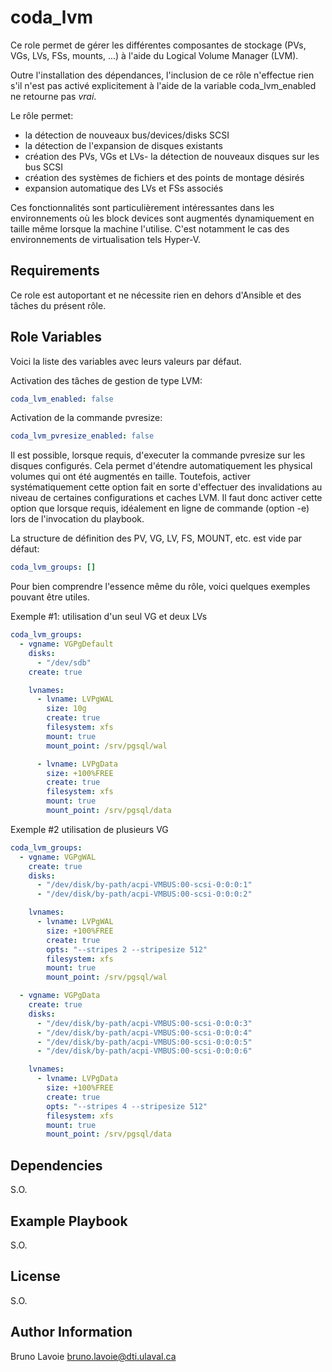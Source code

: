 
coda_lvm
======

Ce role permet de gérer les différentes composantes de stockage (PVs, VGs, LVs, FSs, mounts, ...) à l'aide du Logical Volume Manager (LVM).

Outre l'installation des dépendances, l'inclusion de ce rôle n'effectue rien s'il n'est pas activé explicitement à l'aide de la variable coda_lvm_enabled ne retourne pas _vrai_.

Le rôle permet:
- la détection de nouveaux bus/devices/disks SCSI
- la détection de l'expansion de disques existants
- création des PVs, VGs et LVs- la détection de nouveaux disques sur les bus SCSI
- création des systèmes de fichiers et des points de montage désirés
- expansion automatique des LVs et FSs associés

Ces fonctionnalités sont particulièrement intéressantes dans les environnements où les block devices sont augmentés dynamiquement en taille même lorsque la machine l'utilise. C'est notamment le cas des environnements de virtualisation tels Hyper-V.

Requirements
------------

Ce role est autoportant et ne nécessite rien en dehors d'Ansible et des tâches du présent rôle.

Role Variables
--------------
Voici la liste des variables avec leurs valeurs par défaut.

Activation des tâches de gestion de type LVM:
```yaml
coda_lvm_enabled: false
```

Activation de la commande pvresize:
```yaml
coda_lvm_pvresize_enabled: false
```

Il est possible, lorsque requis, d'executer la commande pvresize sur les disques configurés. Cela permet d'étendre automatiquement les physical volumes qui ont été augmentés en taille. Toutefois, activer systématiquement cette option fait en sorte d'effectuer des invalidations au niveau de certaines configurations et caches LVM. Il faut donc activer cette option que lorsque requis, idéalement en ligne de commande (option -e) lors de l'invocation du playbook.

La structure de définition des PV, VG, LV, FS, MOUNT, etc. est vide par défaut:

```yaml
coda_lvm_groups: []
```

Pour bien comprendre l'essence même du rôle, voici quelques exemples pouvant être utiles.

Exemple #1: utilisation d'un seul VG et deux LVs

```yaml
coda_lvm_groups:
  - vgname: VGPgDefault
    disks:
      - "/dev/sdb"
    create: true

    lvnames:
      - lvname: LVPgWAL
        size: 10g
        create: true
        filesystem: xfs
        mount: true
        mount_point: /srv/pgsql/wal

      - lvname: LVPgData
        size: +100%FREE
        create: true
        filesystem: xfs
        mount: true
        mount_point: /srv/pgsql/data
```

Exemple #2 utilisation de plusieurs VG

```yaml
coda_lvm_groups:
  - vgname: VGPgWAL
    create: true
    disks:
      - "/dev/disk/by-path/acpi-VMBUS:00-scsi-0:0:0:1"
      - "/dev/disk/by-path/acpi-VMBUS:00-scsi-0:0:0:2"

    lvnames:
      - lvname: LVPgWAL
        size: +100%FREE
        create: true
        opts: "--stripes 2 --stripesize 512"
        filesystem: xfs
        mount: true
        mount_point: /srv/pgsql/wal

  - vgname: VGPgData
    create: true
    disks:
      - "/dev/disk/by-path/acpi-VMBUS:00-scsi-0:0:0:3"
      - "/dev/disk/by-path/acpi-VMBUS:00-scsi-0:0:0:4"
      - "/dev/disk/by-path/acpi-VMBUS:00-scsi-0:0:0:5"
      - "/dev/disk/by-path/acpi-VMBUS:00-scsi-0:0:0:6"

    lvnames:
      - lvname: LVPgData
        size: +100%FREE
        create: true
        opts: "--stripes 4 --stripesize 512"
        filesystem: xfs
        mount: true
        mount_point: /srv/pgsql/data        

```

Dependencies
------------
S.O.

Example Playbook
----------------
S.O.

License
-------
S.O.

Author Information
------------------
Bruno Lavoie <bruno.lavoie@dti.ulaval.ca>
